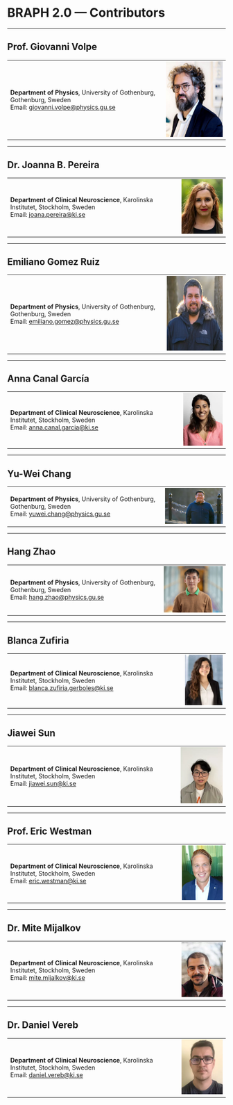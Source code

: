 # BRAPH 2.0 — Contributors

---

## Prof. Giovanni Volpe
<table>
<tr>
<td>

**Department of Physics**, University of Gothenburg, Gothenburg, Sweden  
Email: [giovanni.volpe@physics.gu.se](mailto:giovanni.volpe@physics.gu.se)

</td>
<td>

<img src="figures/giovanni_volpe.png" alt="Giovanni Volpe" width="250"/>

</td>
</tr>
</table>

---

## Dr. Joanna B. Pereira
<table>
<tr>
<td>

**Department of Clinical Neuroscience**, Karolinska Institutet, Stockholm, Sweden  
Email: [joana.pereira@ki.se](mailto:joana.pereira@ki.se)

</td>
<td>

<img src="figures/joana_pereira.png" alt="Joanna Pereira" width="150"/>

</td>
</tr>
</table>

---

## Emiliano Gomez Ruiz
<table>
<tr>
<td>

**Department of Physics**, University of Gothenburg, Gothenburg, Sweden  
Email: [emiliano.gomez@physics.gu.se](mailto:emiliano.gomez@physics.gu.se)

</td>
<td>

<img src="figures/emiliano_gomez.png" alt="Emiliano Gomez" width="250"/>

</td>
</tr>
</table>

---

## Anna Canal García
<table>
<tr>
<td>

**Department of Clinical Neuroscience**, Karolinska Institutet, Stockholm, Sweden  
Email: [anna.canal.garcia@ki.se](mailto:anna.canal.garcia@ki.se)

</td>
<td>

<img src="figures/anna_canal.png" alt="Anna Canal" width="150"/>

</td>
</tr>
</table>

---

## Yu-Wei Chang
<table>
<tr>
<td>

**Department of Physics**, University of Gothenburg, Gothenburg, Sweden  
Email: [yuwei.chang@physics.gu.se](mailto:yuwei.chang@physics.gu.se)

</td>
<td>

<img src="figures/yuwei_chang.png" alt="Yu-Wei Chang" width="250"/>

</td>
</tr>
</table>

---

## Hang Zhao
<table>
<tr>
<td>

**Department of Physics**, University of Gothenburg, Gothenburg, Sweden  
Email: [hang.zhao@physics.gu.se](mailto:hang.zhao@physics.gu.se)

</td>
<td>

<img src="figures/hang_zhao.png" alt="Hang Zhao" width="250"/>

</td>
</tr>
</table>

---

## Blanca Zufiria
<table>
<tr>
<td>

**Department of Clinical Neuroscience**, Karolinska Institutet, Stockholm, Sweden  
Email: [blanca.zufiria.gerboles@ki.se](mailto:blanca.zufiria.gerboles@ki.se)

</td>
<td>

<img src="figures/blanca_zufiria.png" alt="Blanca Zufiria" width="150"/>

</td>
</tr>
</table>

---

## Jiawei Sun
<table>
<tr>
<td>

**Department of Clinical Neuroscience**, Karolinska Institutet, Stockholm, Sweden  
Email: [jiawei.sun@ki.se](mailto:jiawei.sun@ki.se)

</td>
<td>

<img src="figures/jiawei_sun.png" alt="Jiawei Sun" width="150"/>

</td>
</tr>
</table>

---

## Prof. Eric Westman
<table>
<tr>
<td>

**Department of Clinical Neuroscience**, Karolinska Institutet, Stockholm, Sweden  
Email: [eric.westman@ki.se](mailto:eric.westman@ki.se)

</td>
<td>

<img src="figures/eric_westman.png" alt="Eric Westman" width="150"/>

</td>
</tr>
</table>

---

## Dr. Mite Mijalkov
<table>
<tr>
<td>

**Department of Clinical Neuroscience**, Karolinska Institutet, Stockholm, Sweden  
Email: [mite.mijalkov@ki.se](mailto:mite.mijalkov@ki.se)

</td>
<td>

<img src="figures/mite_mijalkov.png" alt="Mite Mijalkov" width="150"/>

</td>
</tr>
</table>

---

## Dr. Daniel Vereb
<table>
<tr>
<td>

**Department of Clinical Neuroscience**, Karolinska Institutet, Stockholm, Sweden  
Email: [daniel.vereb@ki.se](mailto:daniel.vereb@ki.se)

</td>
<td>

<img src="figures/daniel_vereb.png" alt="Daniel Vereb" width="150"/>

</td>
</tr>
</table>
